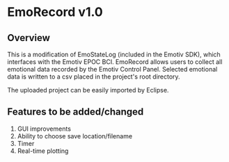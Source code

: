 # EmoRecord v1.0

## Overview

This is a modification of EmoStateLog (included in the Emotiv SDK), which interfaces with the Emotiv EPOC BCI. EmoRecord allows users to collect all emotional data recorded by the Emotiv Control Panel. Selected emotional data is written to a csv placed in the project's root directory.

The uploaded project can be easily imported by Eclipse.

## Features to be added/changed

1. GUI improvements
2. Ability to choose save location/filename
3. Timer
4. Real-time plotting
